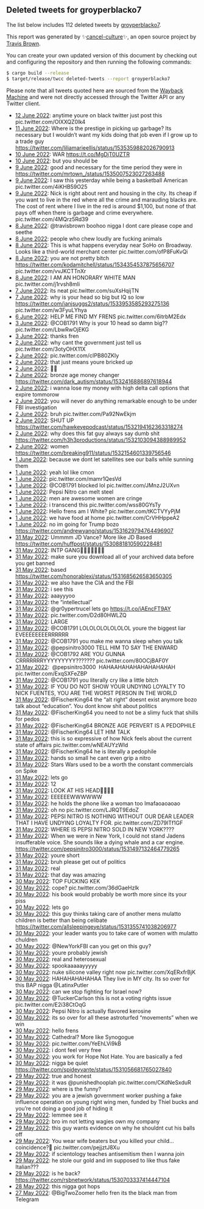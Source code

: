 ## Deleted tweets for groyperblacko7

The list below includes 112 deleted tweets by
[groyperblacko7](https://twitter.com/groyperblacko7).



This report was generated by ✨[cancel-culture](https://github.com/travisbrown/cancel-culture)✨,
an open source project by [Travis Brown](https://twitter.com/travisbrown).

You can create your own updated version of this document by checking out and configuring the
repository and then running the following commands:

```bash
$ cargo build --release
$ target/release/twcc deleted-tweets --report groyperblacko7
```

Please note that all tweets quoted here are sourced from the
[Wayback Machine](https://web.archive.org) and were not directly accessed through the Twitter API or
any Twitter client.

* [12 June 2022](https://web.archive.org/web/20220612054003/https://twitter.com/groyperblacko7/status/1535843232000753665): anytime youre on black twitter just post this pic.twitter.com/OIXXQZ0lk4 <!--1535843232000753665-->
* [11 June 2022](https://web.archive.org/web/20220611024324/https://twitter.com/groyperblacko7/status/1535451193744445441): Where is the prestige in picking up garbage? Its necessary but I wouldn’t want my kids doing that job even if I grow up to a trade guy  https://twitter.com/liliamarieellis/status/1535359882026790913 <!--1535451193744445441-->
* [10 June 2022](https://web.archive.org/web/20220610194219/https://twitter.com/groyperblacko7/status/1535346642785910785): WAR https://t.co/MgDjT0UZTR <!--1535346642785910785-->
* [10 June 2022](https://web.archive.org/web/20220610025927/https://twitter.com/groyperblacko7/status/1535094263125516288): but you should be <!--1535094263125516288-->
* [ 9 June 2022](https://web.archive.org/web/20220609212021/https://twitter.com/groyperblacko7/status/1535007645156925464): good and necessary for the time period they were in https://twitter.com/mrtown_/status/1535007523027263488 <!--1535007645156925464-->
* [ 9 June 2022](https://web.archive.org/web/20220609213835/https://twitter.com/groyperblacko7/status/1535004963671363584): I saw this yesterday while being a basketball American pic.twitter.com/4iKHB59O25 <!--1535004963671363584-->
* [ 9 June 2022](https://web.archive.org/web/20220609044518/https://twitter.com/groyperblacko7/status/1534757809346207750): Nick is right about rent and housing in the city. Its cheap if you want to live in the red where all the crime and marauding blacks are. The cost of rent where I live in the red is around $1,100, but none of that pays off when there is garbage and crime everywhere. pic.twitter.com/4MQrz5Rd39 <!--1534757809346207750-->
* [ 8 June 2022](https://web.archive.org/web/20220608210501/https://twitter.com/groyperblacko7/status/1534642462794326016): @travisbrown boohoo nigga I dont care please cope and seethe <!--1534642462794326016-->
* [ 8 June 2022](https://web.archive.org/web/20220608044219/https://twitter.com/groyperblacko7/status/1534380951496704001): people who chew loudly are fucking animals <!--1534380951496704001-->
* [ 8 June 2022](https://web.archive.org/web/20220608040450/https://twitter.com/groyperblacko7/status/1534380417595363328): This is what happens everyday near SoHo on Broadway. Looks like a third-world merchant center pic.twitter.com/ofP8FuKvQi <!--1534380417595363328-->
* [ 8 June 2022](https://web.archive.org/web/20220608024941/https://twitter.com/groyperblacko7/status/1534366773201469440): you are not pretty bitch  https://twitter.com/kodamitchell/status/1534354537875656707  pic.twitter.com/vvJKCTTnXr <!--1534366773201469440-->
* [ 8 June 2022](https://web.archive.org/web/20220608023827/https://twitter.com/groyperblacko7/status/1534362373548646400): I AM AN HONORARY WHITE MAN pic.twitter.com/j1rvsh8mIi <!--1534362373548646400-->
* [ 7 June 2022](https://web.archive.org/web/20220607064649/https://twitter.com/groyperblacko7/status/1534062000879304704): its neat pic.twitter.com/suXsHqijTN <!--1534062000879304704-->
* [ 7 June 2022](https://web.archive.org/web/20220607052543/https://twitter.com/groyperblacko7/status/1534041162390163456): why is your head so big but IQ so low  https://twitter.com/ianjsuggs2/status/1533953585293275136  pic.twitter.com/w3FyuLYhya <!--1534041162390163456-->
* [ 6 June 2022](https://web.archive.org/web/20220606044917/https://twitter.com/groyperblacko7/status/1533650989084983297): HELP ME FIND MY FRENS pic.twitter.com/6itrbM2Edx <!--1533650989084983297-->
* [ 3 June 2022](https://web.archive.org/web/20220603220940/https://twitter.com/groyperblacko7/status/1532846986814230529): @COB1791  Why is your 10 head so damn big?? pic.twitter.com/LbwRwOjEKG <!--1532846986814230529-->
* [ 3 June 2022](https://web.archive.org/web/20220603193036/https://twitter.com/groyperblacko7/status/1532740164451192832): thanks fren <!--1532740164451192832-->
* [ 2 June 2022](https://web.archive.org/web/20220602213024/https://twitter.com/groyperblacko7/status/1532474513547485207): why cant the government just tell us pic.twitter.com/3otyOHX11X <!--1532474513547485207-->
* [ 2 June 2022](https://web.archive.org/web/20220602210402/https://twitter.com/groyperblacko7/status/1532467886161289225): pic.twitter.com/cIPB80ZKIy <!--1532467886161289225-->
* [ 2 June 2022](https://web.archive.org/web/20220602201124/https://twitter.com/groyperblacko7/status/1532453459538198542): that just means youre bricked up <!--1532453459538198542-->
* [ 2 June 2022](https://web.archive.org/web/20220602195341/https://twitter.com/groyperblacko7/status/1532449027970809872): 🫡🤚 <!--1532449027970809872-->
* [ 2 June 2022](https://web.archive.org/web/20220602174152/https://twitter.com/groyperblacko7/status/1532416967415676931): bronze age money changer https://twitter.com/dark_autism/status/1532416886897618944 <!--1532416967415676931-->
* [ 2 June 2022](https://web.archive.org/web/20220602173707/https://twitter.com/groyperblacko7/status/1532414535675613184): i wanna lose my money with high delta call options that expire tommorow <!--1532414535675613184-->
* [ 2 June 2022](https://web.archive.org/web/20220602165935/https://twitter.com/groyperblacko7/status/1532406413590405120): you will never do anything remarkable enough to be under FBI investigation <!--1532406413590405120-->
* [ 2 June 2022](https://web.archive.org/web/20220602061736/https://twitter.com/groyperblacko7/status/1532243760410771457): bruh pic.twitter.com/Pa92NwEkjm <!--1532243760410771457-->
* [ 2 June 2022](https://web.archive.org/web/20220602055913/https://twitter.com/groyperblacko7/status/1532240330849935360): SHUT UP https://twitter.com/hawkeyepodcast/status/1532194162363318274 <!--1532240330849935360-->
* [ 2 June 2022](https://web.archive.org/web/20220602030039/https://twitter.com/groyperblacko7/status/1532194683450970113): why does this fat guy always say dumb shit https://twitter.com/h3h3productions/status/1532103094388989952 <!--1532194683450970113-->
* [ 2 June 2022](https://web.archive.org/web/20220602002657/https://twitter.com/groyperblacko7/status/1532156629684310021): women https://twitter.com/breaking911/status/1532154601339756546 <!--1532156629684310021-->
* [ 1 June 2022](https://web.archive.org/web/20220601234420/https://twitter.com/groyperblacko7/status/1532146015859625986): because we dont let satellites see our balls while sunning them <!--1532146015859625986-->
* [ 1 June 2022](https://web.archive.org/web/20220601224214/https://twitter.com/groyperblacko7/status/1532130276419293184): yeah lol like cmon <!--1532130276419293184-->
* [ 1 June 2022](https://web.archive.org/web/20220601212033/https://twitter.com/groyperblacko7/status/1532109679886843905): pic.twitter.com/mamr1QesVd <!--1532109679886843905-->
* [ 1 June 2022](https://web.archive.org/web/20220601205914/https://twitter.com/groyperblacko7/status/1532104424289718272): @COB1791  blocked lol pic.twitter.com/JMnzJ2UXvn <!--1532104424289718272-->
* [ 1 June 2022](https://web.archive.org/web/20220601194924/https://twitter.com/groyperblacko7/status/1532086877771145219): Pepsi Nitro can melt steel <!--1532086877771145219-->
* [ 1 June 2022](https://web.archive.org/web/20220601194645/https://twitter.com/groyperblacko7/status/1532086086780043265): men are awesome women are cringe <!--1532086086780043265-->
* [ 1 June 2022](https://web.archive.org/web/20220601193829/https://twitter.com/groyperblacko7/status/1532084122088349698): i transcend this pic.twitter.com/wss80GYsTy <!--1532084122088349698-->
* [ 1 June 2022](https://web.archive.org/web/20220601193431/https://twitter.com/groyperblacko7/status/1532083125295128585): Hello frens am I White? pic.twitter.com/tKCTVYyPjM <!--1532083125295128585-->
* [ 1 June 2022](https://web.archive.org/web/20220601183812/https://twitter.com/groyperblacko7/status/1532068909389869056): we have food at home pic.twitter.com/CrVHHppeA2 <!--1532068909389869056-->
* [ 1 June 2022](https://web.archive.org/web/20220601045025/https://twitter.com/groyperblacko7/status/1531860589361999874): no im going for Trump bozo https://twitter.com/andrewyang/status/1531629794764496907 <!--1531860589361999874-->
* [31 May 2022](https://web.archive.org/web/20220531204526/https://twitter.com/groyperblacko7/status/1531738512818638848): Ummmm JD Vance? More like JD Based https://twitter.com/huffpost/status/1530881810590228481 <!--1531738512818638848-->
* [31 May 2022](https://web.archive.org/web/20220531200327/https://twitter.com/groyperblacko7/status/1531728032867799040): INTP GANG🐸🔪🐸🔪🐸🔪🐸 <!--1531728032867799040-->
* [31 May 2022](https://web.archive.org/web/20220531184413/https://twitter.com/groyperblacko7/status/1531708036628324353): make sure you download all of your archived data before you get banned <!--1531708036628324353-->
* [31 May 2022](https://web.archive.org/web/20220531172120/https://twitter.com/groyperblacko7/status/1531687217827037185): based https://twitter.com/honorablexi/status/1531685626583650305 <!--1531687217827037185-->
* [31 May 2022](https://web.archive.org/web/20220531170757/https://twitter.com/groyperblacko7/status/1531683774508957705): we also have the CIA and the FBI <!--1531683774508957705-->
* [31 May 2022](https://web.archive.org/web/20220531165915/https://twitter.com/groyperblacko7/status/1531681470619828224): i see this <!--1531681470619828224-->
* [31 May 2022](https://web.archive.org/web/20220531162253/https://twitter.com/groyperblacko7/status/1531672272817340417): aaayyyoo <!--1531672272817340417-->
* [31 May 2022](https://web.archive.org/web/20220531090618/https://twitter.com/groyperblacko7/status/1531562605248229376): the “intellectual” <!--1531562605248229376-->
* [31 May 2022](https://web.archive.org/web/20220531090528/https://twitter.com/groyperblacko7/status/1531562495575572481): @gr0ypertrucel lets go https://t.co/iAEncFT9AY <!--1531562495575572481-->
* [31 May 2022](https://web.archive.org/web/20220531090435/https://twitter.com/groyperblacko7/status/1531562193229053952): pic.twitter.com/D2d80HWLZQ <!--1531562193229053952-->
* [31 May 2022](https://web.archive.org/web/20220531090227/https://twitter.com/groyperblacko7/status/1531561680932683778): LARGE <!--1531561680932683778-->
* [31 May 2022](https://web.archive.org/web/20220531090015/https://twitter.com/groyperblacko7/status/1531561018962456577): @COB1791  LOLOLOLOLOLOLOL youre the biggest liar EVEEEEEEEERRRRRR <!--1531561018962456577-->
* [31 May 2022](https://web.archive.org/web/20220531085546/https://twitter.com/groyperblacko7/status/1531559816245682176): @COB1791  you make me wanna sleep when you talk <!--1531559816245682176-->
* [31 May 2022](https://web.archive.org/web/20220531085148/https://twitter.com/groyperblacko7/status/1531559034796531712): @pepsinitro3000  TELL HIM TO SAY THE ENWARD <!--1531559034796531712-->
* [31 May 2022](https://web.archive.org/web/20220531084753/https://twitter.com/groyperblacko7/status/1531557939215060992): @COB1792  ARE YOU GUNNA CRRRRRRRYYYYYYYYY??????? pic.twitter.com/80OCjBAF0Y <!--1531557939215060992-->
* [31 May 2022](https://web.archive.org/web/20220531084934/https://twitter.com/groyperblacko7/status/1531557683324665856): ⁦ @pepsinitro3000 ⁩ HAHAAHAHAHAHAHAHAHAH pic.twitter.com/ExqSXFeZBP <!--1531557683324665856-->
* [31 May 2022](https://web.archive.org/web/20220531084449/https://twitter.com/groyperblacko7/status/1531557224622989313): @COB1791  you literally cry like a little bitch <!--1531557224622989313-->
* [31 May 2022](https://web.archive.org/web/20220531083536/https://twitter.com/groyperblacko7/status/1531554840480043009): IF YOU DO NOT SHOW YOUR UNDYING LOYALTY TO NICK FUENTES, YOU ARE THE WORST PERSON IN THE WORLD <!--1531554840480043009-->
* [31 May 2022](https://web.archive.org/web/20220531083445/https://twitter.com/groyperblacko7/status/1531554713086435329): @FischerKing64  the “alt right” doesnt exist anymore bozo  talk about “education”. You dont know shit about politics <!--1531554713086435329-->
* [31 May 2022](https://web.archive.org/web/20220531083410/https://twitter.com/groyperblacko7/status/1531554494353444864): @FischerKing64  you need to not be a slimy fuck that shills for pedos <!--1531554494353444864-->
* [31 May 2022](https://web.archive.org/web/20220531083240/https://twitter.com/groyperblacko7/status/1531554159266242560): @FischerKing64  BRONZE AGE PERVERT IS A PEDOPHILE <!--1531554159266242560-->
* [31 May 2022](https://web.archive.org/web/20220531083241/https://twitter.com/groyperblacko7/status/1531554045508341762): @FischerKing64  LET HIM TALK <!--1531554045508341762-->
* [31 May 2022](https://web.archive.org/web/20220531083158/https://twitter.com/groyperblacko7/status/1531553962968612868): this is so expressive of how Nick feels about the current state of affairs pic.twitter.com/wNEAUYzWId <!--1531553962968612868-->
* [31 May 2022](https://web.archive.org/web/20220531083155/https://twitter.com/groyperblacko7/status/1531553779916709889): @FischerKing64  he is literally a pedophile <!--1531553779916709889-->
* [31 May 2022](https://web.archive.org/web/20220531081945/https://twitter.com/groyperblacko7/status/1531550895372214278): hands so small he cant even grip a nitro <!--1531550895372214278-->
* [31 May 2022](https://web.archive.org/web/20220531073615/https://twitter.com/groyperblacko7/status/1531539977062207488): Stars Wars used to be a worth the constant commercials on Spike <!--1531539977062207488-->
* [31 May 2022](https://web.archive.org/web/20220531070754/https://twitter.com/groyperblacko7/status/1531532741115887616): lets go <!--1531532741115887616-->
* [31 May 2022](https://web.archive.org/web/20220531070524/https://twitter.com/groyperblacko7/status/1531532161991458816): 12 <!--1531532161991458816-->
* [31 May 2022](https://web.archive.org/web/20220531061449/https://twitter.com/groyperblacko7/status/1531519388612202497): LOOK AT HIS HEAD🤣🤣😂😂 <!--1531519388612202497-->
* [31 May 2022](https://web.archive.org/web/20220531061416/https://twitter.com/groyperblacko7/status/1531519298140876801): EEEEEEWWWWWW <!--1531519298140876801-->
* [31 May 2022](https://web.archive.org/web/20220531055820/https://twitter.com/groyperblacko7/status/1531515242487881729): he holds the phone like a woman too lmafaoaoaoao <!--1531515242487881729-->
* [31 May 2022](https://web.archive.org/web/20220531055127/https://twitter.com/groyperblacko7/status/1531513553055776768): oh no pic.twitter.com/LJRQT9EdoZ <!--1531513553055776768-->
* [31 May 2022](https://web.archive.org/web/20220531051322/https://twitter.com/groyperblacko7/status/1531503929497989121): PEPSI NITRO IS NOTHING WITHOUT OUR DEAR LEADER THAT I HAVE UNDYING LOYALTY FOR. pic.twitter.com/ZD79lTf1GF <!--1531503929497989121-->
* [31 May 2022](https://web.archive.org/web/20220531050139/https://twitter.com/groyperblacko7/status/1531500973973192704): WHERE IS PEPSI NITRO SOLD IN NEW YORK???? <!--1531500973973192704-->
* [31 May 2022](https://web.archive.org/web/20220531045258/https://twitter.com/groyperblacko7/status/1531498814108053505): When we were in New York, I could not stand Jadens insufferable voice. She sounds like a dying whale and a car engine. https://twitter.com/pepsinitro3000/status/1531497132464779265 <!--1531498814108053505-->
* [31 May 2022](https://web.archive.org/web/20220531040946/https://twitter.com/groyperblacko7/status/1531487964123082755): youre short <!--1531487964123082755-->
* [31 May 2022](https://web.archive.org/web/20220531040219/https://twitter.com/groyperblacko7/status/1531486069409161217): bruh please get out of politics <!--1531486069409161217-->
* [31 May 2022](https://web.archive.org/web/20220531025303/https://twitter.com/groyperblacko7/status/1531468560526151680): real <!--1531468560526151680-->
* [31 May 2022](https://web.archive.org/web/20220531001649/https://twitter.com/groyperblacko7/status/1531429417326608384): that day was amazing <!--1531429417326608384-->
* [30 May 2022](https://web.archive.org/web/20220530235538/https://twitter.com/groyperblacko7/status/1531423849346129921): TOP FUCKING KEK <!--1531423849346129921-->
* [30 May 2022](https://web.archive.org/web/20220530234150/https://twitter.com/groyperblacko7/status/1531420415662358536): cope? pic.twitter.com/36dGaeHzlk <!--1531420415662358536-->
* [30 May 2022](https://web.archive.org/web/20220530220330/https://twitter.com/groyperblacko7/status/1531395730488934400): his book would probably be worth more since its your piss <!--1531395730488934400-->
* [30 May 2022](https://web.archive.org/web/20220530220016/https://twitter.com/groyperblacko7/status/1531394999463583749): lets go <!--1531394999463583749-->
* [30 May 2022](https://web.archive.org/web/20220530194348/https://twitter.com/groyperblacko7/status/1531360623157821442): this guy thinks taking care of another mens mulatto children is better than being celibate https://twitter.com/allsleepingeye/status/1531355741038206977 <!--1531360623157821442-->
* [30 May 2022](https://web.archive.org/web/20220530191302/https://twitter.com/groyperblacko7/status/1531352896704589825): your leader wants you to take care of women with mulatto chuldren <!--1531352896704589825-->
* [30 May 2022](https://web.archive.org/web/20220530185637/https://twitter.com/groyperblacko7/status/1531348647421652993): @NewYorkFBI  can you get on this guy? <!--1531348647421652993-->
* [30 May 2022](https://web.archive.org/web/20220530185408/https://twitter.com/groyperblacko7/status/1531348091625947137): youre probably jewish <!--1531348091625947137-->
* [30 May 2022](https://web.archive.org/web/20220530185344/https://twitter.com/groyperblacko7/status/1531348029827055616): real and heterosexual <!--1531348029827055616-->
* [30 May 2022](https://web.archive.org/web/20220530185329/https://twitter.com/groyperblacko7/status/1531347970616074240): spookaaaaayyyyy <!--1531347970616074240-->
* [30 May 2022](https://web.archive.org/web/20220530185300/https://twitter.com/groyperblacko7/status/1531347781553639424): nuke silicone valley right now pic.twitter.com/XqERxfrBjK <!--1531347781553639424-->
* [30 May 2022](https://web.archive.org/web/20220530184853/https://twitter.com/groyperblacko7/status/1531346891849465856): HAHAHAHAHAHAA They live in MY city. Its so over for this BAP nigga  @LatinxPutler <!--1531346891849465856-->
* [30 May 2022](https://web.archive.org/web/20220530185001/https://twitter.com/groyperblacko7/status/1531346402198036481): can we stop fighting for Israel now? <!--1531346402198036481-->
* [30 May 2022](https://web.archive.org/web/20220530182942/https://twitter.com/groyperblacko7/status/1531342058446901251): @TuckerCarlson  this is not a voting rights issue pic.twitter.com/E2i38CtOqG <!--1531342058446901251-->
* [30 May 2022](https://web.archive.org/web/20220530181239/https://twitter.com/groyperblacko7/status/1531337709419171844): Pepsi Nitro is actually flavored kerosine <!--1531337709419171844-->
* [30 May 2022](https://web.archive.org/web/20220530181052/https://twitter.com/groyperblacko7/status/1531337246078603264): its so over for all these astroturfed “movements” when we win <!--1531337246078603264-->
* [30 May 2022](https://web.archive.org/web/20220530180343/https://twitter.com/groyperblacko7/status/1531335398521200641): hello frens <!--1531335398521200641-->
* [30 May 2022](https://web.archive.org/web/20220530175843/https://twitter.com/groyperblacko7/status/1531333437487030272): Cathedral? More like Synogogue <!--1531333437487030272-->
* [30 May 2022](https://web.archive.org/web/20220530154549/https://twitter.com/groyperblacko7/status/1531300779344003072): pic.twitter.com/YeEhLVi9kB <!--1531300779344003072-->
* [30 May 2022](https://web.archive.org/web/20220530151202/https://twitter.com/groyperblacko7/status/1531292104915308550): i dont feel very free <!--1531292104915308550-->
* [30 May 2022](https://web.archive.org/web/20220530044837/https://twitter.com/groyperblacko7/status/1531135338227421184): you work for Hope Not Hate. You are basically a fed <!--1531135338227421184-->
* [30 May 2022](https://web.archive.org/web/20220530044627/https://twitter.com/groyperblacko7/status/1531134792112168960): nigga be quiet https://twitter.com/spideyvante/status/1531056681765027840 <!--1531134792112168960-->
* [29 May 2022](https://web.archive.org/web/20220529215218/https://twitter.com/groyperblacko7/status/1531030522440433664): true and honest <!--1531030522440433664-->
* [29 May 2022](https://web.archive.org/web/20220529213351/https://twitter.com/groyperblacko7/status/1531025883431112705): it was  @punishedhooplah  pic.twitter.com/CKdNeSxduR <!--1531025883431112705-->
* [29 May 2022](https://web.archive.org/web/20220529190725/https://twitter.com/groyperblacko7/status/1530988977423060998): where is the funny? <!--1530988977423060998-->
* [29 May 2022](https://web.archive.org/web/20220529185800/https://twitter.com/groyperblacko7/status/1530986699194617859): you are a jewish government worker pushing a fake influence operation on young right wing men, funded by Thiel bucks and you’re not doing a good job of hiding it <!--1530986699194617859-->
* [29 May 2022](https://web.archive.org/web/20220529183713/https://twitter.com/groyperblacko7/status/1530981484156358662): lemmee see it <!--1530981484156358662-->
* [29 May 2022](https://web.archive.org/web/20220529175622/https://twitter.com/groyperblacko7/status/1530971219562045443): bro im not letting wagies own my company <!--1530971219562045443-->
* [29 May 2022](https://web.archive.org/web/20220529171615/https://twitter.com/groyperblacko7/status/1530961080536772609): this guy wants evidence on why he shouldnt cut his balls off <!--1530961080536772609-->
* [29 May 2022](https://web.archive.org/web/20220529012334/https://twitter.com/groyperblacko7/status/1530721415397265410): You wear wife beaters but you killed your child…  coincidence?🤔 pic.twitter.com/pejjztJ8Xu <!--1530721415397265410-->
* [29 May 2022](https://web.archive.org/web/20220529003446/https://twitter.com/groyperblacko7/status/1530709039730016256): if scientology teaches antisemitism then I wanna join <!--1530709039730016256-->
* [29 May 2022](https://web.archive.org/web/20220529003244/https://twitter.com/groyperblacko7/status/1530708635042697216): he stole our gold and im supposed to like thus fake Italian??? <!--1530708635042697216-->
* [29 May 2022](https://web.archive.org/web/20220529002949/https://twitter.com/groyperblacko7/status/1530707850661613571): is he back? https://twitter.com/rsbnetwork/status/1530703337414447104 <!--1530707850661613571-->
* [28 May 2022](https://web.archive.org/web/20220528072446/https://twitter.com/groyperblacko7/status/1530449881738924038): this nigga got hops <!--1530449881738924038-->
* [27 May 2022](https://web.archive.org/web/20220529015517/https://twitter.com/groyperblacko7/status/1530004649666924544): @BigTwoZoomer  hello fren its the black man from Telegram <!--1530004649666924544-->
